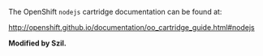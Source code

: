 The OpenShift `nodejs` cartridge documentation can be found at:

http://openshift.github.io/documentation/oo_cartridge_guide.html#nodejs

__Modified by Szil.__